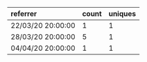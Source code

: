 | referrer          | count | uniques |
| :---------------- | :---- | :------ |
| 22/03/20 20:00:00 | 1     | 1       |
| 28/03/20 20:00:00 | 5     | 1       |
| 04/04/20 20:00:00 | 1     | 1       |